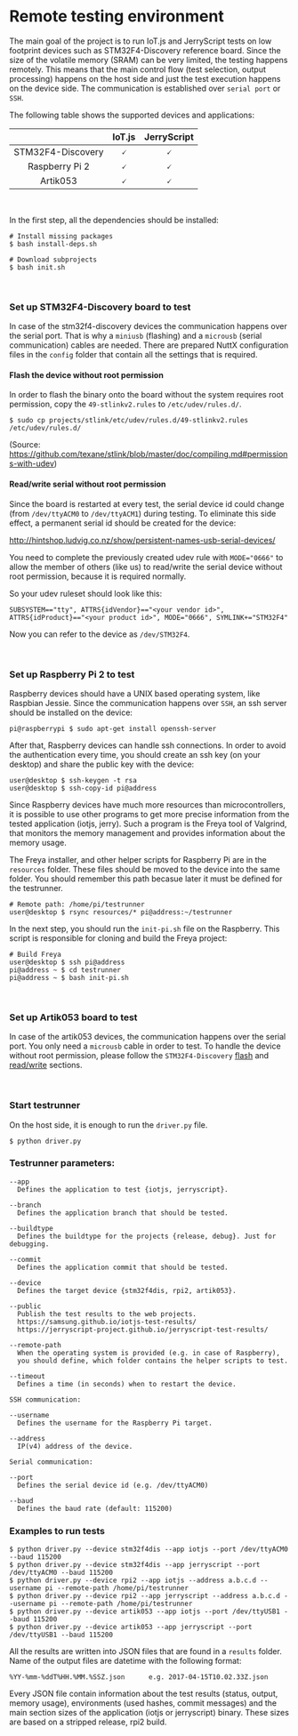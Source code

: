 # Remote testing environment

The main goal of the project is to run IoT.js and JerryScript tests on low footprint devices such as STM32F4-Discovery reference board. Since the size of the volatile memory (SRAM) can be very limited, the testing happens remotely. This means that the main control flow (test selection, output processing) happens on the host side and just the test execution happens on the device side. The communication is established over `serial port` or `SSH`.
<br />

The following table shows the supported devices and applications:

|                                        |  IoT.js   | JerryScript |
|                :---:                   |  :---:    |    :---:    |
| STM32F4-Discovery                      | &#128504; |  &#128504;  |
| Raspberry Pi 2                         | &#128504; |  &#128504;  |
| Artik053                               | &#128504; |  &#128504;  |
<br />

In the first step, all the dependencies should be installed:

```
# Install missing packages
$ bash install-deps.sh

# Download subprojects
$ bash init.sh
```
<br />

### Set up STM32F4-Discovery board to test

In case of the stm32f4-discovery devices the communication happens over the serial port. That is why a `miniusb` (flashing) and a `microusb` (serial communication) cables are needed. There are prepared NuttX configuration files in the `config` folder that contain all the settings that is required.

#### Flash the device without root permission

In order to flash the binary onto the board without the system requires root permission, copy the `49-stlinkv2.rules` to `/etc/udev/rules.d/`.

```
$ sudo cp projects/stlink/etc/udev/rules.d/49-stlinkv2.rules /etc/udev/rules.d/
```

(Source: https://github.com/texane/stlink/blob/master/doc/compiling.md#permissions-with-udev)

#### Read/write serial without root permission

Since the board is restarted at every test, the serial device id could change (from `/dev/ttyACM0` to `/dev/ttyACM1`) during testing. To eliminate this side effect, a permanent serial id should be created for the device:

http://hintshop.ludvig.co.nz/show/persistent-names-usb-serial-devices/

You need to complete the previously created udev rule with `MODE="0666"` to allow the member of others (like us) to read/write the serial device without root permission, because it is required normally.

So your udev ruleset should look like this:
```
SUBSYSTEM=="tty", ATTRS{idVendor}=="<your vendor id>", ATTRS{idProduct}=="<your product id>", MODE="0666", SYMLINK+="STM32F4"
```

Now you can refer to the device as `/dev/STM32F4`.

<br />

### Set up Raspberry Pi 2 to test

Raspberry devices should have a UNIX based operating system, like Raspbian Jessie. Since the communication happens over `SSH`, an ssh server should be installed on the device:

```
pi@raspberrypi $ sudo apt-get install openssh-server
```

After that, Raspberry devices can handle ssh connections. In order to avoid the authentication every time, you should create an ssh key (on your desktop) and share the public key with the device:

```
user@desktop $ ssh-keygen -t rsa
user@desktop $ ssh-copy-id pi@address
```

Since Raspberry devices have much more resources than microcontrollers, it is possible to use other programs to get more precise information from the tested application (iotjs, jerry). Such a program is the Freya tool of Valgrind, that monitors the memory management and provides information about the memory usage.
<br />

The Freya installer, and other helper scripts for Raspberry Pi are in the `resources` folder. These files should be moved to the device into the same folder. You should remember this path becasue later it must be defined for the testrunner.

```
# Remote path: /home/pi/testrunner
user@desktop $ rsync resources/* pi@address:~/testrunner
```

In the next step, you should run the `init-pi.sh` file on the Raspberry. This script is responsible for cloning and build the Freya project:

```
# Build Freya
user@desktop $ ssh pi@address
pi@address ~ $ cd testrunner
pi@address ~ $ bash init-pi.sh
```
<br />

### Set up Artik053 board to test

In case of the artik053 devices, the communication happens over the serial port. You only need a `microusb` cable in order to test. To handle the device without root permission, please follow the `STM32F4-Discovery` [flash](#flash-the-device-without-root-permission) and [read/write](#readwrite-serial-without-root-permission) sections.

<br />

### Start testrunner

On the host side, it is enough to run the `driver.py` file.

```
$ python driver.py
```

### Testrunner parameters:

```
--app
  Defines the application to test {iotjs, jerryscript}.

--branch
  Defines the application branch that should be tested.

--buildtype
  Defines the buildtype for the projects {release, debug}. Just for debugging.

--commit
  Defines the application commit that should be tested.

--device
  Defines the target device {stm32f4dis, rpi2, artik053}.

--public
  Publish the test results to the web projects.
  https://samsung.github.io/iotjs-test-results/
  https://jerryscript-project.github.io/jerryscript-test-results/

--remote-path
  When the operating system is provided (e.g. in case of Raspberry),
  you should define, which folder contains the helper scripts to test.

--timeout
  Defines a time (in seconds) when to restart the device.

SSH communication:

--username
  Defines the username for the Raspberry Pi target.

--address
  IP(v4) address of the device.

Serial communication:

--port
  Defines the serial device id (e.g. /dev/ttyACM0)

--baud
  Defines the baud rate (default: 115200)
```

### Examples to run tests

```
$ python driver.py --device stm32f4dis --app iotjs --port /dev/ttyACM0 --baud 115200
$ python driver.py --device stm32f4dis --app jerryscript --port /dev/ttyACM0 --baud 115200
$ python driver.py --device rpi2 --app iotjs --address a.b.c.d --username pi --remote-path /home/pi/testrunner
$ python driver.py --device rpi2 --app jerryscript --address a.b.c.d --username pi --remote-path /home/pi/testrunner
$ python driver.py --device artik053 --app iotjs --port /dev/ttyUSB1 --baud 115200
$ python driver.py --device artik053 --app jerryscript --port /dev/ttyUSB1 --baud 115200
```

All the results are written into JSON files that are found in a `results` folder. Name of the output files are datetime with the following format:

```
%YY-%mm-%ddT%HH.%MM.%SSZ.json      e.g. 2017-04-15T10.02.33Z.json
```

Every JSON file contain information about the test results (status, output, memory usage), environments (used hashes, commit messages) and the main section sizes of the application (iotjs or jerryscript) binary. These sizes are based on a stripped release, rpi2 build.
